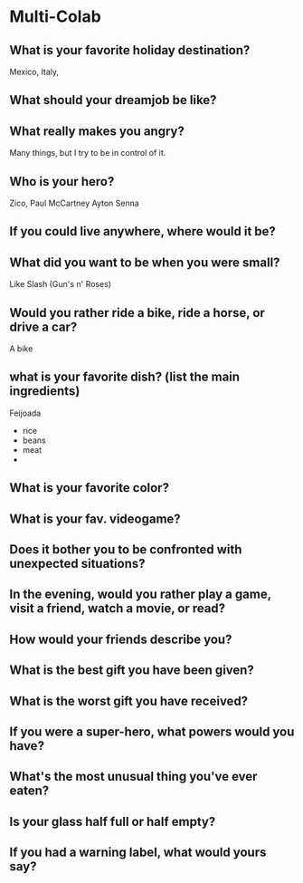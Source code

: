 # Multi-Colab

## What is your favorite holiday destination?
Mexico, Italy, 
## What should your dreamjob be like?

## What really makes you angry?
Many things, but I try to be in control of it.
## Who is your hero?
Zico, Paul McCartney Ayton Senna
## If you could live anywhere, where would it be?

## What did you want to be when you were small?
Like Slash (Gun's n' Roses)
## Would you rather ride a bike, ride a horse, or drive a car?
A bike
## what is your favorite dish? (list the main ingredients)
Feijoada
 - rice 
 - beans
 - meat
 - 
## What is your favorite color?

## What is your fav. videogame?

## Does it bother you to be confronted with unexpected situations?

## In the evening, would you rather play a game, visit a friend, watch a movie, or read?

## How would your friends describe you?

## What is the best gift you have been given?

## What is the worst gift you have received?

## If you were a super-hero, what powers would you have?

## What's the most unusual thing you've ever eaten?

## Is your glass half full or half empty?

## If you had a warning label, what would yours say?